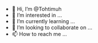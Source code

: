 - 👋 Hi, I’m @Tohtimuh
- 👀 I’m interested in ...
- 🌱 I’m currently learning ...
- 💞️ I’m looking to collaborate on ...
- 📫 How to reach me ...

<!---
Tohtimuh/Tohtimuh is a ✨ special ✨ repository because its `README.md` (this file) appears on your GitHub profile.
You can click the Preview link to take a look at your changes.
--->

